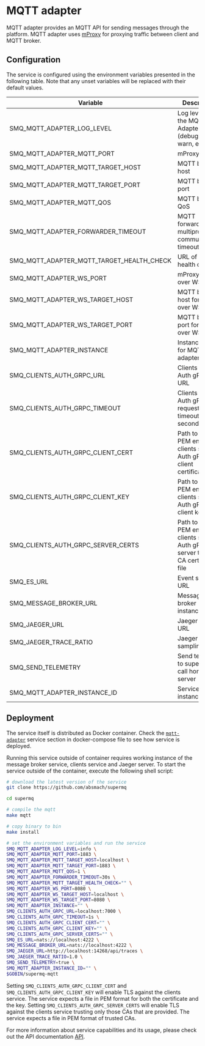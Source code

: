# MQTT adapter

MQTT adapter provides an MQTT API for sending messages through the platform. MQTT adapter uses [mProxy](https://github.com/absmach/mproxy) for proxying traffic between client and MQTT broker.

## Configuration

The service is configured using the environment variables presented in the following table. Note that any unset variables will be replaced with their default values.

| Variable                                  | Description                                                                         | Default                           |
| ----------------------------------------- | ----------------------------------------------------------------------------------- | --------------------------------- |
| SMQ_MQTT_ADAPTER_LOG_LEVEL                | Log level for the MQTT Adapter (debug, info, warn, error)                           | info                              |
| SMQ_MQTT_ADAPTER_MQTT_PORT                | mProxy port                                                                         | 1883                              |
| SMQ_MQTT_ADAPTER_MQTT_TARGET_HOST         | MQTT broker host                                                                    | localhost                         |
| SMQ_MQTT_ADAPTER_MQTT_TARGET_PORT         | MQTT broker port                                                                    | 1883                              |
| SMQ_MQTT_ADAPTER_MQTT_QOS                 | MQTT broker QoS                                                                     | 1                                 |
| SMQ_MQTT_ADAPTER_FORWARDER_TIMEOUT        | MQTT forwarder for multiprotocol communication timeout                              | 30s                               |
| SMQ_MQTT_ADAPTER_MQTT_TARGET_HEALTH_CHECK | URL of broker health check                                                          | ""                                |
| SMQ_MQTT_ADAPTER_WS_PORT                  | mProxy MQTT over WS port                                                            | 8080                              |
| SMQ_MQTT_ADAPTER_WS_TARGET_HOST           | MQTT broker host for MQTT over WS                                                   | localhost                         |
| SMQ_MQTT_ADAPTER_WS_TARGET_PORT           | MQTT broker port for MQTT over WS                                                   | 8080                              |
| SMQ_MQTT_ADAPTER_INSTANCE                 | Instance name for MQTT adapter                                                      | ""                                |
| SMQ_CLIENTS_AUTH_GRPC_URL                 | Clients service Auth gRPC URL                                                       | <localhost:7000>                  |
| SMQ_CLIENTS_AUTH_GRPC_TIMEOUT             | Clients service Auth gRPC request timeout in seconds                                | 1s                                |
| SMQ_CLIENTS_AUTH_GRPC_CLIENT_CERT         | Path to the PEM encoded clients service Auth gRPC client certificate file           | ""                                |
| SMQ_CLIENTS_AUTH_GRPC_CLIENT_KEY          | Path to the PEM encoded clients service Auth gRPC client key file                   | ""                                |
| SMQ_CLIENTS_AUTH_GRPC_SERVER_CERTS        | Path to the PEM encoded clients server Auth gRPC server trusted CA certificate file | ""                                |
| SMQ_ES_URL                                | Event sourcing URL                                                                  | <nats://localhost:4222>           |
| SMQ_MESSAGE_BROKER_URL                    | Message broker instance URL                                                         | <nats://localhost:4222>           |
| SMQ_JAEGER_URL                            | Jaeger server URL                                                                   | <http://localhost:4318/v1/traces> |
| SMQ_JAEGER_TRACE_RATIO                    | Jaeger sampling ratio                                                               | 1.0                               |
| SMQ_SEND_TELEMETRY                        | Send telemetry to supermq call home server                                          | true                              |
| SMQ_MQTT_ADAPTER_INSTANCE_ID              | Service instance ID                                                                 | ""                                |

## Deployment

The service itself is distributed as Docker container. Check the [`mqtt-adapter`](https://github.com/absmach/supermq/blob/main/docker/docker-compose.yml) service section in docker-compose file to see how service is deployed.

Running this service outside of container requires working instance of the message broker service, clients service and Jaeger server.
To start the service outside of the container, execute the following shell script:

```bash
# download the latest version of the service
git clone https://github.com/absmach/supermq

cd supermq

# compile the mqtt
make mqtt

# copy binary to bin
make install

# set the environment variables and run the service
SMQ_MQTT_ADAPTER_LOG_LEVEL=info \
SMQ_MQTT_ADAPTER_MQTT_PORT=1883 \
SMQ_MQTT_ADAPTER_MQTT_TARGET_HOST=localhost \
SMQ_MQTT_ADAPTER_MQTT_TARGET_PORT=1883 \
SMQ_MQTT_ADAPTER_MQTT_QOS=1 \
SMQ_MQTT_ADAPTER_FORWARDER_TIMEOUT=30s \
SMQ_MQTT_ADAPTER_MQTT_TARGET_HEALTH_CHECK="" \
SMQ_MQTT_ADAPTER_WS_PORT=8080 \
SMQ_MQTT_ADAPTER_WS_TARGET_HOST=localhost \
SMQ_MQTT_ADAPTER_WS_TARGET_PORT=8080 \
SMQ_MQTT_ADAPTER_INSTANCE="" \
SMQ_CLIENTS_AUTH_GRPC_URL=localhost:7000 \
SMQ_CLIENTS_AUTH_GRPC_TIMEOUT=1s \
SMQ_CLIENTS_AUTH_GRPC_CLIENT_CERT="" \
SMQ_CLIENTS_AUTH_GRPC_CLIENT_KEY="" \
SMQ_CLIENTS_AUTH_GRPC_SERVER_CERTS="" \
SMQ_ES_URL=nats://localhost:4222 \
SMQ_MESSAGE_BROKER_URL=nats://localhost:4222 \
SMQ_JAEGER_URL=http://localhost:14268/api/traces \
SMQ_JAEGER_TRACE_RATIO=1.0 \
SMQ_SEND_TELEMETRY=true \
SMQ_MQTT_ADAPTER_INSTANCE_ID="" \
$GOBIN/supermq-mqtt
```

Setting `SMQ_CLIENTS_AUTH_GRPC_CLIENT_CERT` and `SMQ_CLIENTS_AUTH_GRPC_CLIENT_KEY` will enable TLS against the clients service. The service expects a file in PEM format for both the certificate and the key. Setting `SMQ_CLIENTS_AUTH_GRPC_SERVER_CERTS` will enable TLS against the clients service trusting only those CAs that are provided. The service expects a file in PEM format of trusted CAs.

For more information about service capabilities and its usage, please check out the API documentation [API](https://github.com/absmach/supermq/blob/main/api/asyncapi/mqtt.yml).
